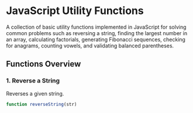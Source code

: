 # JavaScript Utility Functions

A collection of basic utility functions implemented in JavaScript for solving common problems such as reversing a string, finding the largest number in an array, calculating factorials, generating Fibonacci sequences, checking for anagrams, counting vowels, and validating balanced parentheses.

## Functions Overview

### 1. Reverse a String

Reverses a given string.

```javascript
function reverseString(str)
